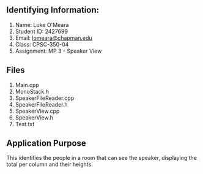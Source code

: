 ## Identifying Information: 
1. Name: Luke O'Meara
2. Student ID: 2427699
3. Email: lomeara@chapman.edu
4. Class: CPSC-350-04
5. Assignment: MP 3 - Speaker View

## Files 
1. Main.cpp
2. MonoStack.h
3. SpeakerFileReader.cpp
4. SpeakerFileReader.h
5. SpeakerView.cpp
6. SpeakerView.h
7. Test.txt

## Application Purpose

This identifies the people in a room that can see the speaker, displaying the total per column and their heights.